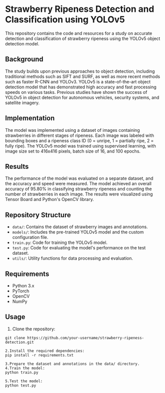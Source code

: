 # Strawberry Ripeness Detection and Classification using YOLOv5

This repository contains the code and resources for a study on accurate detection and classification of strawberry ripeness using the YOLOv5 object detection model.

## Background

The study builds upon previous approaches to object detection, including traditional methods such as SIFT and SURF, as well as more recent methods such as faster R-CNN and YOLOv3. YOLOv5 is a state-of-the-art object detection model that has demonstrated high accuracy and fast processing speeds on various tasks. Previous studies have shown the success of YOLOv5 in object detection for autonomous vehicles, security systems, and satellite imagery.

## Implementation

The model was implemented using a dataset of images containing strawberries in different stages of ripeness. Each image was labeled with bounding boxes and a ripeness class ID (0 = unripe, 1 = partially ripe, 2 = fully ripe). The YOLOv5 model was trained using supervised learning, with image size set to 416x416 pixels, batch size of 16, and 100 epochs.

## Results

The performance of the model was evaluated on a separate dataset, and the accuracy and speed were measured. The model achieved an overall accuracy of 95.80% in classifying strawberry ripeness and counting the number of strawberries in each image. The results were visualized using Tensor Board and Python's OpenCV library.


## Repository Structure

- `data/`: Contains the dataset of strawberry images and annotations.
- `models/`: Includes the pre-trained YOLOv5 model and the custom configuration file.
- `train.py`: Code for training the YOLOv5 model.
- `test.py`: Code for evaluating the model's performance on the test dataset.
- `utils/`: Utility functions for data processing and evaluation.

## Requirements

- Python 3.x
- PyTorch
- OpenCV
- NumPy

## Usage

1. Clone the repository:

```shell
git clone https://github.com/your-username/strawberry-ripeness-detection.git

2.Install the required dependencies:
pip install -r requirements.txt

3.Prepare the dataset and annotations in the data/ directory.
4.Train the model:
python train.py

5.Test the model:
python test.py

